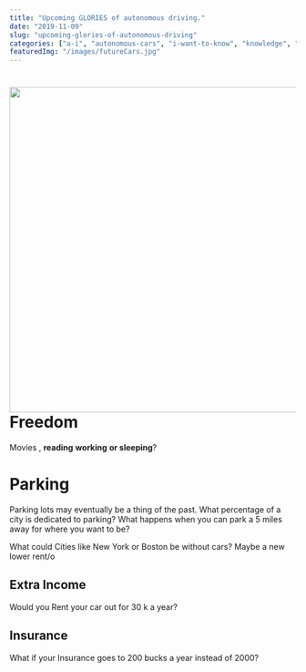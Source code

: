 ```yaml
---
title: "Upcoming GLORIES of autonomous driving."
date: "2019-11-09"
slug: "upcoming-glories-of-autonomous-driving"
categories: ["a-i", "autonomous-cars", "i-want-to-know", "knowledge", "science", "singing", "technology"]
featuredImg: "/images/futureCars.jpg"
---
```


<h1><img src="https://ybotman.com/wp-content/uploads/img_0986-1.jpg" class="size-full wp-image-1010" width="800" height="571">Freedom</h1>Movies , <strong>reading</strong> <strong>working</strong> <strong>or sleeping</strong>?
<h1> Parking</h1>Parking lots may eventually be a thing of the past. What percentage of a city is dedicated to parking? What happens when you can park a 5 miles away for where you want to be?

What could Cities like New York or Boston be without cars? Maybe a new lower rent/o
<h2>Extra Income</h2>Would you Rent your car out for 30 k a year?
<h2>Insurance</h2>What if your Insurance goes to 200 bucks a year instead of 2000?
